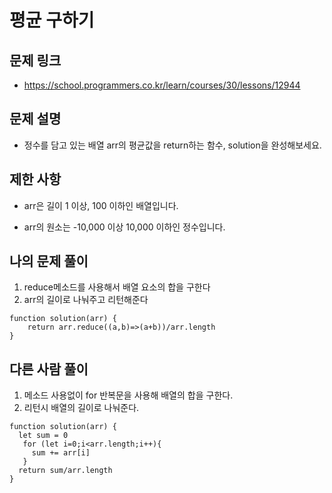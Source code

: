 # 평균 구하기 

## 문제 링크 

- https://school.programmers.co.kr/learn/courses/30/lessons/12944

## 문제 설명 

- 정수를 담고 있는 배열 arr의 평균값을 return하는 함수, solution을 완성해보세요.

## 제한 사항

- arr은 길이 1 이상, 100 이하인 배열입니다.

- arr의 원소는 -10,000 이상 10,000 이하인 정수입니다.

## 나의 문제 풀이

1. reduce메소드를 사용해서 배열 요소의 합을 구한다
2. arr의 길이로 나눠주고 리턴해준다
```Js
function solution(arr) {
    return arr.reduce((a,b)=>(a+b))/arr.length
}
```

## 다른 사람 풀이 
1. 메소드 사용없이 for 반복문을 사용해 배열의 합을 구한다.
2. 리턴시 배열의 길이로 나눠준다.
```Js
function solution(arr) {
  let sum = 0
   for (let i=0;i<arr.length;i++){
     sum += arr[i]
   }
  return sum/arr.length
}

```
